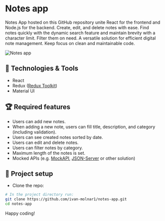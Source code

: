 # Notes app
Notes App hosted on this GitHub repository unite React for the frontend and Node.js for the backend. Create, edit, and delete notes with ease. Find notes quickly with the dynamic search feature and maintain brevity with a character limit. Filter them on need. A versatile solution for efficient digital note management. Keep focus on clean and maintainable code.

![Notes app](https://images.squarespace-cdn.com/content/v1/50eca855e4b0939ae8bb12d9/1491603286291-OBWY64NI1EQATK05MCAZ/image-asset.jpeg?format=2500w)

## :hammer: Technologies & Tools

- React
- Redux ([Redux Toolkit](https://redux-toolkit.js.org/))
- Material UI

## :trophy: Required features

- Users can add new notes.
- When adding a new note, users can fill title, description, and category (including validation).
- Users can see created notes sorted by date.
- Users can edit and delete notes.
- Users can filter notes by category.
- Maximum length of the notes is set.
- Mocked APIs (e.g. [MockAPI](https://mockapi.io/), [JSON-Server](https://www.npmjs.com/package/json-server) or other solution)

## :wrench: Project setup

- Clone the repo:
```bash
# In the project directory run:
git clone https://github.com/ivan-molnar1/notes-app.git
cd notes-app
```
Happy coding!